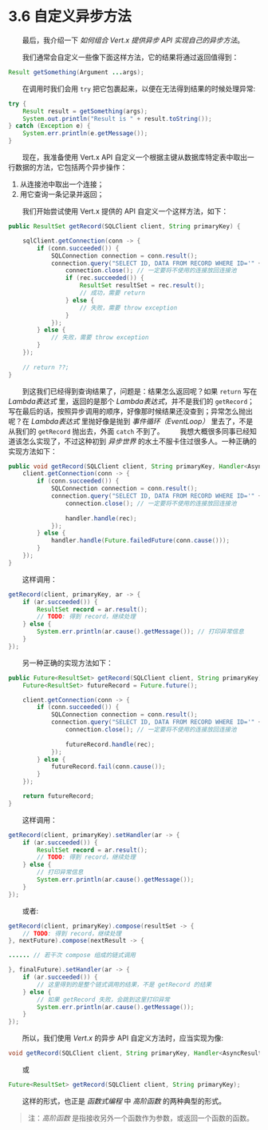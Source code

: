 # 3.6 自定义异步方法

&emsp;&emsp;最后，我介绍一下 *如何组合 Vert.x 提供异步 API 实现自己的异步方法*。

&emsp;&emsp;我们通常会自定义一些像下面这样方法，它的结果将通过返回值得到：
```java
Result getSomething(Argument ...args);
```
&emsp;&emsp;在调用时我们会用 `try` 把它包裹起来，以便在无法得到结果的时候处理异常:
```java
try {
    Result result = getSomething(args);
    System.out.println("Result is " + result.toString());
} catch (Exception e) {
    System.err.println(e.getMessage());
}
```
&emsp;&emsp;现在，我准备使用 Vert.x API 自定义一个根据主键从数据库特定表中取出一行数据的方法，它包括两个异步操作：

1. 从连接池中取出一个连接；
2. 用它查询一条记录并返回；

&emsp;&emsp;我们开始尝试使用 Vert.x 提供的 API 自定义一个这样方法，如下：
```java
public ResultSet getRecord(SQLClient client, String primaryKey) {

    sqlClient.getConnection(conn -> {
        if (conn.succeeded()) {
            SQLConnection connection = conn.result();
            connection.query("SELECT ID, DATA FROM RECORD WHERE ID='" + pk + "'", rec -> {
                connection.close(); // 一定要将不使用的连接放回连接池
                if (rec.succeeded()) {
                    ResultSet resultSet = rec.result();
                    // 成功，需要 return
                } else {
                    // 失败，需要 throw exception
                }
            });
        } else {
            // 失败，需要 throw exception
        }
    });
    
    // return ??;
}
```
&emsp;&emsp;到这我们已经得到查询结果了，问题是：结果怎么返回呢？如果 `return` 写在 *Lambda表达式* 里，返回的是那个 *Lambda表达式*，并不是我们的 `getRecord`；写在最后的话，按照异步调用的顺序，好像那时候结果还没查到；异常怎么抛出呢？在 *Lambda表达式* 里抛好像是抛到 *事件循环（EventLoop）* 里去了，不是从我们的 `getRecord` 抛出去，外面 `catch` 不到了。
&emsp;&emsp;我想大概很多同事已经知道该怎么实现了，不过这种初到 *异步世界* 的水土不服卡住过很多人。一种正确的实现方法如下：
```java
public void getRecord(SQLClient client, String primaryKey, Handler<AsyncResult<ResultSet>> handler) {
    client.getConnection(conn -> {
        if (conn.succeeded()) {
            SQLConnection connection = conn.result();
            connection.query("SELECT ID, DATA FROM RECORD WHERE ID='" + primaryKey + "'", rec -> {
                connection.close(); // 一定要将不使用的连接放回连接池
                
                handler.handle(rec);
            });
        } else {
            handler.handle(Future.failedFuture(conn.cause()));
        }
    });
}
```
&emsp;&emsp;这样调用：
```java
getRecord(client, primaryKey, ar -> {
    if (ar.succeeded()) {
        ResultSet record = ar.result();
        // TODO: 得到 record，继续处理
    } else {
        System.err.println(ar.cause().getMessage()); // 打印异常信息
    }
});
```
&emsp;&emsp;另一种正确的实现方法如下：
```java
public Future<ResultSet> getRecord(SQLClient client, String primaryKey) {
    Future<ResultSet> futureRecord = Future.future();

    client.getConnection(conn -> {
        if (conn.succeeded()) {
            SQLConnection connection = conn.result();
            connection.query("SELECT ID, DATA FROM RECORD WHERE ID='" + primaryKey + "'", rec -> {
                connection.close(); // 一定要将不使用的连接放回连接池
                
                futureRecord.handle(rec);
            });
        } else {
            futureRecord.fail(conn.cause());
        }
    });

    return futureRecord;
}
```
&emsp;&emsp;这样调用：
```java
getRecord(client, primaryKey).setHandler(ar -> {
    if (ar.succeeded()) {
        ResultSet record = ar.result();
        // TODO: 得到 record，继续处理
    } else {
        // 打印异常信息
        System.err.println(ar.cause().getMessage());
    }
});
```
&emsp;&emsp;或者:
```java
getRecord(client, primaryKey).compose(resultSet -> {
    // TODO: 得到 record，继续处理
}, nextFuture).compose(nextResult -> {

...... // 若干次 compose 组成的链式调用

}, finalFuture).setHandler(ar -> {
    if (ar.succeeded()) {
        // 这里得到的是整个链式调用的结果，不是 getRecord 的结果
    } else {
        // 如果 getRecord 失败，会跳到这里打印异常
        System.err.println(ar.cause().getMessage()); 
    }
});
```
&emsp;&emsp;所以，我们使用 *Vert.x* 的异步 API 自定义方法时，应当实现为像:
```java
void getRecord(SQLClient client, String primaryKey, Handler<AsyncResult<ResultSet>> handler);
```
&emsp;&emsp;或
```java
Future<ResultSet> getRecord(SQLClient client, String primaryKey);
```
&emsp;&emsp;这样的形式，也正是 *函数式编程* 中 *高阶函数* 的两种典型的形式。

> 注：*高阶函数* 是指接收另外一个函数作为参数，或返回一个函数的函数。
